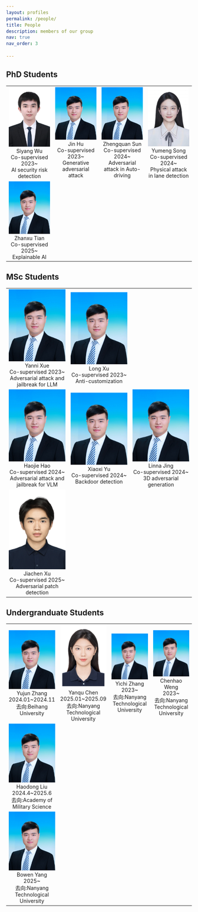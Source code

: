 ```yaml
---
layout: profiles
permalink: /people/
title: People
description: members of our group
nav: true
nav_order: 3

---
```


## PhD Students
<table  rules="none">
  <tr>
    <td  width="25%" align="center">
      <center>
        <img src="../assets/img/people_imgs/wusiyang.JPG" width=180 />
        <br/>
        <font>Siyang Wu</font><br/> 
       Co-supervised 2023~<br/>
       AI security risk detection
      </center>
    </td>
    <td  width="25%" align="center">
      <center>
        <img src="../assets/img/people_imgs/jiakaiwang.JPG" width=180 />
        <br/>
        <font>Jin Hu</font><br/>
        Co-supervised 2023~<br/>
        Generative adversarial attack
      </center>
    </td>
    <td  width="25%" align="center">
      <center>
        <img src="../assets/img/people_imgs/jiakaiwang.JPG" width=180 />
        <br/>
        <font>Zhengquan Sun</font><br/>
        Co-supervised 2024~<br/>
        Adversarial attack in Auto-driving
      </center>
    </td>
    <td  width="25%" align="center">
      <center>
        <img src="../assets/img/people_imgs/songyumeng.JPG" width=180 />
        <br/>
        <font>Yumeng Song</font><br/>
        Co-supervised 2024~<br/>
        Physical attack in lane detection
      </center>
    </td>
  </tr>

  <tr>
    <td  width="25%" align="center">
      <center>
        <img src="../assets/img/people_imgs/jiakaiwang.JPG" width=180 />
        <br/>
        <font>Zhanxu Tian</font><br/> 
        Co-supervised 2025~<br/>
        Explainable AI
      </center>
    </td>
  </tr>
</table>


## MSc Students
<table  rules="none">
  <tr>
    <td  width="25%" align="center">
      <center>
        <img src="../assets/img/people_imgs/jiakaiwang.JPG" width=180 />
        <br/>
        <font>Yanni Xue</font><br/>
        Co-supervised 2023~<br/>
        Adversarial attack and jailbreak for LLM
      </center>
    </td>
    <td  width="25%" align="center">
      <center>
        <img src="../assets/img/people_imgs/jiakaiwang.JPG" width=180 />
        <br/>
        <font>Long Xu</font><br/> 
        Co-supervised 2023~<br/>
        Anti-customization
      </center>
    </td>
  </tr>

  <tr>
    <td  width="25%" align="center">
      <center>
        <img src="../assets/img/people_imgs/jiakaiwang.JPG" width=180 />
        <br/>
        <font>Haojie Hao</font><br/>
        Co-supervised 2024~<br/>
        Adversarial attack and jailbreak for VLM<br/>
      </center>
    </td>
    <td  width="25%" align="center">
      <center>
        <img src="../assets/img/people_imgs/jiakaiwang.JPG" width=180 />
        <br/>
        <font>Xiaoxi Yu</font><br/> 
        Co-supervised 2024~<br/>
        Backdoor detection<br/>
      </center>
    </td>
    <td  width="25%" align="center">
      <center>
        <img src="../assets/img/people_imgs/jiakaiwang.JPG" width=180 />
        <br/>
        <font>Linna Jing</font><br/>
        Co-supervised 2024~<br/>
        3D adversarial generation<br/>
      </center>
    </td>
  </tr>

  <tr>
    <td  width="25%" align="center">
      <center>
        <img src="../assets/img/people_imgs/xujiachen.JPG" width=180 />
        <br/>
        <font>Jiachen Xu</font><br/> 
        Co-supervised 2025~<br/>
        Adversarial patch detection<br/>
      </center>
    </td>
  </tr>
</table>

## Undergranduate Students
<table  rules="none">
  <tr>
    <td  width="25%" align="center">
      <center>
        <img src="../assets/img/people_imgs/jiakaiwang.JPG" width=180 />
        <br/>
        <font>Yujun Zhang</font><br/> 
        2024.01~2024.11<br/>
        去向:Beihang University
      </center>
    </td>
    <td  width="25%" align="center">
      <center>
        <img src="../assets/img/people_imgs/chenyanqu.JPG" width=180 />
        <br/>
        <font>Yanqu Chen</font><br/>
        2025.01~2025.09<br/>
        去向:Nanyang Technological University
      </center>
    </td>
    <td  width="25%" align="center">
      <center>
        <img src="../assets/img/people_imgs/jiakaiwang.JPG" width=180 />
        <br/>
        <font>Yichi Zhang</font><br/>
        2023~<br/>
        去向:Nanyang Technological University
      </center>
    </td>
    <td  width="25%" align="center">
      <center>
        <img src="../assets/img/people_imgs/jiakaiwang.JPG" width=180 />
        <br/>
        <font>Chenhao Weng</font><br/>
        2023~<br/>
        去向:Nanyang Technological University
      </center>
    </td>
  </tr>

  <tr>
    <td  width="25%" align="center">
      <center>
        <img src="../assets/img/people_imgs/jiakaiwang.JPG" width=180 />
        <br/>
        <font>Haodong Liu</font><br/> 
        2024.4~2025.6<br/>
        去向:Academy of Military Science
      </center>
    </td>
  </tr>

  <tr>
    <td  width="25%" align="center">
      <center>
        <img src="../assets/img/people_imgs/jiakaiwang.JPG" width=180 />
        <br/>
        <font>Bowen Yang</font><br/> 
        2025~<br/>
        去向:Nanyang Technological University
      </center>
    </td>
  </tr>
  
</table>